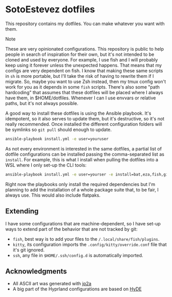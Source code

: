 # SotoEstevez dotfiles

This repository contains my dotfiles. You can make whatever you want with them.

> [!NOTE]
> These are very opinionated configurations. This repository is public to help people in search of inspiration for their own, but it's not intended to be cloned and used by everyone.
For example, I use fish and I will probably keep using it forever unless the unexpected happens. That means that my configs are very dependent on fish. I know that making these same scripts
in `sh` is more portable, but I'll take the risk of having to rewrite them if I migrate. So, maybe you want to use Zsh instead, then my tmux config won't work for you as it depends in
some `fish` scripts.
There's also some "path hardcoding" that assumes that these dotfiles will be placed where I always have them, in $HOME/dotfiles. Whenever I can I use envvars or relative paths, but it's not always possible.

A good way to install these dotfiles is using the Ansible playbook. It's idempotent, so it also serves to update them, but it's destructive, so it's not really recommended. Once installed the different configuration folders will be symlinks so `git pull` should enough to update.

```sh
ansible-playbook install.yml -e user=youruser
```

As not every environment is interested in the same dotfiles, a partial list of dotfile configurations can be installed passing the comma-separated list as `install`. For example, this is what I install when pulling the dotfiles into a WSL where I only set-up the CLI tools:

```sh
ansible-playbook install.yml -e user=yourser -e install=bat,eza,fish,github,lazygit,nvim,tmux
```

Right now the playbooks only install the required dependencies but I'm planning to add the installation of a whole package suite that, to be fair, I always use. This would also include flatpaks.

## Extending

I have some configurations that are machine-dependent, so I have set-up ways to extend part of the behavior that are not tracked by git:

- `fish`, best way is to add your files to the `/.local/share/fish/plugins`.
- `kitty`, its configuration imports the `.config/kitty/override.conf` file that it's git ignored.
- `ssh`, any file in `$HOME/.ssh/config.d` is automatically imported.

## Acknowledgments

- All ASCII art was generated with [jp2a](https://github.com/cslarsen/jp2a)
- A big part of the Hyprland configurations are based on [HyDE](https://github.com/HyDE-Project/HyDE)
